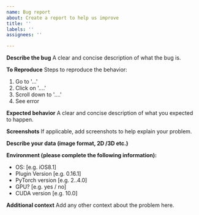 ```yaml
---
name: Bug report
about: Create a report to help us improve
title: ''
labels: ''
assignees: ''

---
```


**Describe the bug**
A clear and concise description of what the bug is.

**To Reproduce**
Steps to reproduce the behavior:
1. Go to '...'
2. Click on '....'
3. Scroll down to '....'
4. See error

**Expected behavior**
A clear and concise description of what you expected to happen.

**Screenshots**
If applicable, add screenshots to help explain your problem.

**Describe your data (image format, 2D /3D etc.)**

**Environment (please complete the following information):**
 - OS: [e.g. iOS8.1]
 - Plugin Version [e.g. 0.16.1]
 - PyTorch version [e.g. 2..4.0]
 - GPU? [e.g. yes / no]
 - CUDA version [e.g. 10.0]

**Additional context**
Add any other context about the problem here.
